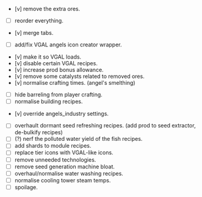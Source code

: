 -   [v] remove the extra ores.
-   [ ] reorder everything.
-   [v] merge tabs.
-   [ ] add/fix VGAL angels icon creator wrapper.
-   [v] make it so VGAL loads.
-   [v] disable certain VGAL recipes.
-   [v] increase prod bonus allowance.
-   [v] remove some catalysts related to removed ores.
-   [v] normalise crafting times. (angel's smelthing)
-   [ ] hide barreling from player crafting.
-   [ ] normalise building recipes.
-   [v] override angels_industry settings.
-   [ ] overhault dormant seed refreshing recipes. (add prod to seed extractor, de-bulkify recipes)
-   [ ] (?) nerf the polluted water yield of the fish recipes.
-   [ ] add shards to module recipes.
-   [ ] replace tier icons with VGAL-like icons.
-   [ ] remove unneeded technologies.
-   [ ] remove seed generation machine bloat.
-   [ ] overhaul/normalise water washing recipes.
-   [ ] normalise cooling tower steam temps.
-   [ ] spoilage.
